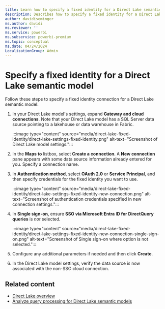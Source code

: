 ```yaml
---
title: Learn how to specify a fixed identity for a Direct Lake semantic model in Power BI and Microsoft Fabric
description: Describes how to specify a fixed identity for a Direct Lake semantic model in Power BI and Microsoft Fabric.
author: davidiseminger 
ms.author: davidi
ms.reviewer: ''
ms.service: powerbi
ms.subservice: powerbi-premium
ms.topic: conceptual
ms.date: 04/24/2024
LocalizationGroup: Admin
---
```


# Specify a fixed identity for a Direct Lake semantic model

Follow these steps to specify a fixed identity connection for a Direct Lake semantic model.

1. In your Direct Lake model's settings, expand **Gateway and cloud connections**. Note that your Direct Lake model has a SQL Server data source pointing to a lakehouse or data warehouse in Fabric.

    :::image type="content" source="media/direct-lake-fixed-identity/direct-lake-settings-fixed-identity.png" alt-text="Screenshot of Direct Lake model settings.":::

1. In the **Maps to** listbox, select **Create a connection**. A **New connection** pane appears with some data source information already entered for you. Specify a connection name.

1. In **Authentication method**, select **OAuth 2.0** or **Service Principal**,  and then specify credentials for the fixed identity you want to use.

    :::image type="content" source="media/direct-lake-fixed-identity/direct-lake-settings-fixed-identity-new-connection.png" alt-text="Screenshot of authentication credentials specified in new connection settings.":::

1. In **Single sign-on**, ensure **SSO via Microsoft Entra ID for DirectQuery queries** is *not* selected.

    :::image type="content" source="media/direct-lake-fixed-identity/direct-lake-settings-fixed-identity-new-connection-single-sign-on.png" alt-text="Screenshot of Single sign-on where option is not selected.":::

1. Configure any additional parameters if needed and then click **Create**.

1. In the Direct Lake model settings, verify the data source is now associated with the non-SSO cloud connection.

## Related content

- [Direct Lake overview](direct-lake-overview.md)  
- [Analyze query processing for Direct Lake semantic models](direct-lake-analyze-query-processing.md)  
